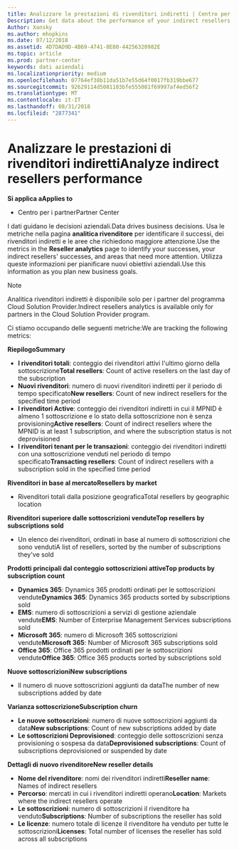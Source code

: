 ```yaml
---
title: Analizzare le prestazioni di rivenditori indiretti | Centro per i partner
Description: Get data about the performance of your indirect resellers.
Author: Xansky
ms.author: mhopkins
ms.date: 07/12/2018
ms.assetid: 4D7DAD9D-4B69-4741-8E80-44256320982E
ms.topic: article
ms.prod: partner-center
keywords: dati aziendali
ms.localizationpriority: medium
ms.openlocfilehash: 07764ef38b11da51b7e55d64f0017fb319bbe677
ms.sourcegitcommit: 92629114d5081103bfe555081f69997af4ed56f2
ms.translationtype: MT
ms.contentlocale: it-IT
ms.lasthandoff: 08/31/2018
ms.locfileid: "2877341"
---
```

# <a name="analyze-indirect-resellers-performance"></a><span data-ttu-id="d6b4b-103">Analizzare le prestazioni di rivenditori indiretti</span><span class="sxs-lookup"><span data-stu-id="d6b4b-103">Analyze indirect resellers performance</span></span> 

**<span data-ttu-id="d6b4b-104">Si applica a</span><span class="sxs-lookup"><span data-stu-id="d6b4b-104">Applies to</span></span>**
- <span data-ttu-id="d6b4b-105">Centro per i partner</span><span class="sxs-lookup"><span data-stu-id="d6b4b-105">Partner Center</span></span>

<span data-ttu-id="d6b4b-106">I dati guidano le decisioni aziendali.</span><span class="sxs-lookup"><span data-stu-id="d6b4b-106">Data drives business decisions.</span></span> <span data-ttu-id="d6b4b-107">Usa le metriche nella pagina **analitica rivenditore** per identificare il successi, dei rivenditori indiretti e le aree che richiedono maggiore attenzione.</span><span class="sxs-lookup"><span data-stu-id="d6b4b-107">Use the metrics in the **Reseller analytics** page to identify your successes, your indirect resellers' successes, and areas that need more attention.</span></span> <span data-ttu-id="d6b4b-108">Utilizza queste informazioni per pianificare nuovi obiettivi aziendali.</span><span class="sxs-lookup"><span data-stu-id="d6b4b-108">Use this information as you plan new business goals.</span></span>

> [!NOTE]
> <span data-ttu-id="d6b4b-109">Analitica rivenditori indiretti è disponibile solo per i partner del programma Cloud Solution Provider.</span><span class="sxs-lookup"><span data-stu-id="d6b4b-109">Indirect resellers analytics is available only for partners in the Cloud Solution Provider program.</span></span>

<span data-ttu-id="d6b4b-110">Ci stiamo occupando delle seguenti metriche:</span><span class="sxs-lookup"><span data-stu-id="d6b4b-110">We are tracking the following metrics:</span></span>

**<span data-ttu-id="d6b4b-111">Riepilogo</span><span class="sxs-lookup"><span data-stu-id="d6b4b-111">Summary</span></span>**  
 - <span data-ttu-id="d6b4b-112">**I rivenditori totali**: conteggio dei rivenditori attivi l'ultimo giorno della sottoscrizione</span><span class="sxs-lookup"><span data-stu-id="d6b4b-112">**Total resellers**: Count of active resellers on the last day of the subscription</span></span>  
 - <span data-ttu-id="d6b4b-113">**Nuovi rivenditori**: numero di nuovi rivenditori indiretti per il periodo di tempo specificato</span><span class="sxs-lookup"><span data-stu-id="d6b4b-113">**New resellers**: Count of new indirect resellers for the specified time period</span></span>  
 - <span data-ttu-id="d6b4b-114">**I rivenditori Active**: conteggio dei rivenditori indiretti in cui il MPNID è almeno 1 sottoscrizione e lo stato della sottoscrizione non è senza provisioning</span><span class="sxs-lookup"><span data-stu-id="d6b4b-114">**Active resellers**: Count of indirect resellers where the MPNID is at least 1 subscription, and where the subscription status is not deprovisioned</span></span>  
 - <span data-ttu-id="d6b4b-115">**I rivenditori tenant per le transazioni**: conteggio dei rivenditori indiretti con una sottoscrizione venduti nel periodo di tempo specificato</span><span class="sxs-lookup"><span data-stu-id="d6b4b-115">**Transacting resellers**: Count of indirect resellers with a subscription sold in the specified time period</span></span>  

**<span data-ttu-id="d6b4b-116">Rivenditori in base al mercato</span><span class="sxs-lookup"><span data-stu-id="d6b4b-116">Resellers by market</span></span>**  
 - <span data-ttu-id="d6b4b-117">Rivenditori totali dalla posizione geografica</span><span class="sxs-lookup"><span data-stu-id="d6b4b-117">Total resellers by geographic location</span></span>  

**<span data-ttu-id="d6b4b-118">Rivenditori superiore dalle sottoscrizioni vendute</span><span class="sxs-lookup"><span data-stu-id="d6b4b-118">Top resellers by subscriptions sold</span></span>**
 - <span data-ttu-id="d6b4b-119">Un elenco dei rivenditori, ordinati in base al numero di sottoscrizioni che sono venduti</span><span class="sxs-lookup"><span data-stu-id="d6b4b-119">A list of resellers, sorted by the number of subscriptions they've sold</span></span>  

**<span data-ttu-id="d6b4b-120">Prodotti principali dal conteggio sottoscrizioni attive</span><span class="sxs-lookup"><span data-stu-id="d6b4b-120">Top products by subscription count</span></span>**  
 - <span data-ttu-id="d6b4b-121">**Dynamics 365**: Dynamics 365 prodotti ordinati per le sottoscrizioni vendute</span><span class="sxs-lookup"><span data-stu-id="d6b4b-121">**Dynamics 365**: Dynamics 365 products sorted by subscriptions sold</span></span>  
 - <span data-ttu-id="d6b4b-122">**EMS**: numero di sottoscrizioni a servizi di gestione aziendale vendute</span><span class="sxs-lookup"><span data-stu-id="d6b4b-122">**EMS**: Number of Enterprise Management Services subscriptions sold</span></span>  
 - <span data-ttu-id="d6b4b-123">**Microsoft 365**: numero di Microsoft 365 sottoscrizioni vendute</span><span class="sxs-lookup"><span data-stu-id="d6b4b-123">**Microsoft 365**: Number of Microsoft 365 subscriptions sold</span></span>  
 - <span data-ttu-id="d6b4b-124">**Office 365**: Office 365 prodotti ordinati per le sottoscrizioni vendute</span><span class="sxs-lookup"><span data-stu-id="d6b4b-124">**Office 365**: Office 365 products sorted by subscriptions sold</span></span>  

**<span data-ttu-id="d6b4b-125">Nuove sottoscrizioni</span><span class="sxs-lookup"><span data-stu-id="d6b4b-125">New subscriptions</span></span>**  
 - <span data-ttu-id="d6b4b-126">Il numero di nuove sottoscrizioni aggiunti da data</span><span class="sxs-lookup"><span data-stu-id="d6b4b-126">The number of new subscriptions added by date</span></span>  

**<span data-ttu-id="d6b4b-127">Varianza sottoscrizione</span><span class="sxs-lookup"><span data-stu-id="d6b4b-127">Subscription churn</span></span>**  
 - <span data-ttu-id="d6b4b-128">**Le nuove sottoscrizioni**: numero di nuove sottoscrizioni aggiunti da data</span><span class="sxs-lookup"><span data-stu-id="d6b4b-128">**New subscriptions**: Count of new subscriptions added by date</span></span>  
 - <span data-ttu-id="d6b4b-129">**Le sottoscrizioni Deprovisioned**: conteggio delle sottoscrizioni senza provisioning o sospesa da data</span><span class="sxs-lookup"><span data-stu-id="d6b4b-129">**Deprovisioned subscriptions**: Count of subscriptions deprovisioned or suspended by date</span></span>  

**<span data-ttu-id="d6b4b-130">Dettagli di nuovo rivenditore</span><span class="sxs-lookup"><span data-stu-id="d6b4b-130">New reseller details</span></span>**  
 - <span data-ttu-id="d6b4b-131">**Nome del rivenditore**: nomi dei rivenditori indiretti</span><span class="sxs-lookup"><span data-stu-id="d6b4b-131">**Reseller name**: Names of indirect resellers</span></span>  
 - <span data-ttu-id="d6b4b-132">**Percorso**: mercati in cui i rivenditori indiretti operano</span><span class="sxs-lookup"><span data-stu-id="d6b4b-132">**Location**: Markets where the indirect resellers operate</span></span>  
 - <span data-ttu-id="d6b4b-133">**Le sottoscrizioni**: numero di sottoscrizioni il rivenditore ha venduto</span><span class="sxs-lookup"><span data-stu-id="d6b4b-133">**Subscriptions**: Number of subscriptions the reseller has sold</span></span>  
 - <span data-ttu-id="d6b4b-134">**Le licenze**: numero totale di licenze il rivenditore ha venduto per tutte le sottoscrizioni</span><span class="sxs-lookup"><span data-stu-id="d6b4b-134">**Licenses**: Total number of licenses the reseller has sold across all subscriptions</span></span>  
  
  